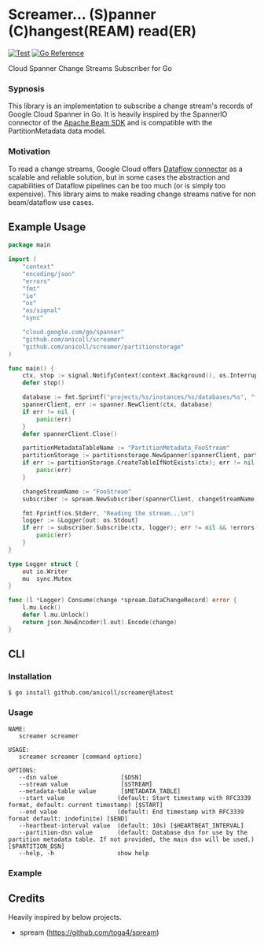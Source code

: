 # Screamer... (S)panner (C)hangest(REAM) read(ER)

[![Test](https://github.com/anicoll/screamer/actions/workflows/go.yml/badge.svg)](https://github.com/anicoll/screamer/actions/workflows/go.yaml)
[![Go Reference](https://pkg.go.dev/badge/github.com/anicoll/screamer.svg)](https://pkg.go.dev/github.com/anicoll/screamer)

Cloud Spanner Change Streams Subscriber for Go

### Sypnosis

This library is an implementation to subscribe a change stream's records of Google Cloud Spanner in Go.
It is heavily inspired by the SpannerIO connector of the [Apache Beam SDK](https://github.com/apache/beam) and is compatible with the PartitionMetadata data model.

### Motivation

To read a change streams, Google Cloud offers [Dataflow connector](https://cloud.google.com/spanner/docs/change-streams/use-dataflow) as a scalable and reliable solution, but in some cases the abstraction and capabilities of Dataflow pipelines can be too much (or is simply too expensive).
This library aims to make reading change streams native for non beam/dataflow use cases.

## Example Usage

```go
package main

import (
	"context"
	"encoding/json"
	"errors"
	"fmt"
	"io"
	"os"
	"os/signal"
	"sync"

	"cloud.google.com/go/spanner"
	"github.com/anicoll/screamer"
	"github.com/anicoll/screamer/partitionstorage"
)

func main() {
	ctx, stop := signal.NotifyContext(context.Background(), os.Interrupt, os.Kill)
	defer stop()

	database := fmt.Sprintf("projects/%s/instances/%s/databases/%s", "foo-project", "bar-instance", "baz-database")
	spannerClient, err := spanner.NewClient(ctx, database)
	if err != nil {
		panic(err)
	}
	defer spannerClient.Close()

	partitionMetadataTableName := "PartitionMetadata_FooStream"
	partitionStorage := partitionstorage.NewSpanner(spannerClient, partitionMetadataTableName)
	if err := partitionStorage.CreateTableIfNotExists(ctx); err != nil {
		panic(err)
	}

	changeStreamName := "FooStream"
	subscriber := spream.NewSubscriber(spannerClient, changeStreamName, partitionStorage)

	fmt.Fprintf(os.Stderr, "Reading the stream...\n")
	logger := &Logger{out: os.Stdout}
	if err := subscriber.Subscribe(ctx, logger); err != nil && !errors.Is(ctx.Err(), context.Canceled) {
		panic(err)
	}
}

type Logger struct {
	out io.Writer
	mu  sync.Mutex
}

func (l *Logger) Consume(change *spream.DataChangeRecord) error {
	l.mu.Lock()
	defer l.mu.Unlock()
	return json.NewEncoder(l.out).Encode(change)
}
```

## CLI

### Installation

```console
$ go install github.com/anicoll/screamer@latest
```

### Usage

```                          
NAME:
   screamer screamer

USAGE:
   screamer screamer [command options]

OPTIONS:
   --dsn value                  [$DSN]
   --stream value               [$STREAM]
   --metadata-table value       [$METADATA_TABLE]
   --start value               (default: Start timestamp with RFC3339 format, default: current timestamp) [$START]
   --end value                 (default: End timestamp with RFC3339 format default: indefinite) [$END]
   --heartbeat-interval value  (default: 10s) [$HEARTBEAT_INTERVAL]
   --partition-dsn value       (default: Database dsn for use by the partition metadata table. If not provided, the main dsn will be used.) [$PARTITION_DSN]
   --help, -h                  show help
```

### Example


## Credits

Heavily inspired by below projects.

- spream (https://github.com/toga4/spream) 
